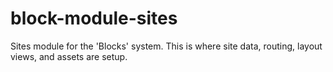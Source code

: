 block-module-sites
==================

Sites module for the 'Blocks' system. This is where site data, routing, layout views, and assets are setup.
